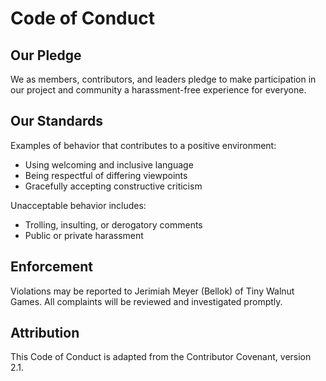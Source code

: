 # Code of Conduct

## Our Pledge

We as members, contributors, and leaders pledge to make participation in our project and community a harassment-free experience for everyone.

## Our Standards

Examples of behavior that contributes to a positive environment:
- Using welcoming and inclusive language
- Being respectful of differing viewpoints
- Gracefully accepting constructive criticism

Unacceptable behavior includes:
- Trolling, insulting, or derogatory comments
- Public or private harassment

## Enforcement

Violations may be reported to Jerimiah Meyer (Bellok) of Tiny Walnut Games. All complaints will be reviewed and investigated promptly.

## Attribution

This Code of Conduct is adapted from the Contributor Covenant, version 2.1.
